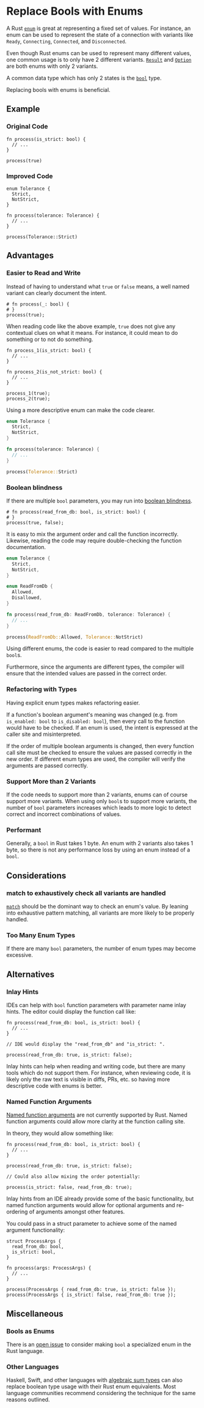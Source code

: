 # Replace Bools with Enums

A Rust [`enum`][std_lib_enum] is great at representing a fixed set of values. For
instance, an enum can be used to represent the state of a connection with
variants like `Ready`, `Connecting`, `Connected`, and `Disconnected`.

Even though Rust enums can be used to represent many different values, one
common usage is to only have 2 different variants. [`Result`][std_lib_result]
and [`Option`][std_lib_option] are both enums with only 2 variants.

A common data type which has only 2 states is the [`bool`][std_lib_bool] type.

Replacing bools with enums is beneficial.

## Example

### Original Code

```rust,noplayground
fn process(is_strict: bool) {
  // ...
}

process(true)
```

### Improved Code

```rust,noplayground
enum Tolerance {
  Strict,
  NotStrict,
}

fn process(tolerance: Tolerance) {
  // ...
}

process(Tolerance::Strict)
```

## Advantages

### Easier to Read and Write

Instead of having to understand what `true` or `false` means, a well named
variant can clearly document the intent.

```rust,noplayground
# fn process(_: bool) {
# }
process(true);
```

When reading code like the above example, `true` does not give any contextual
clues on what it means. For instance, it could mean to do something or to not do
something.

```rust,noplayground
fn process_1(is_strict: bool) {
  // ...
}

fn process_2(is_not_strict: bool) {
  // ...
}

process_1(true);
process_2(true);
```

Using a more descriptive enum can make the code clearer.

```rust
enum Tolerance {
  Strict,
  NotStrict,
}

fn process(tolerance: Tolerance) {
  // ...
}

process(Tolerance::Strict)
```

### Boolean blindness

If there are multiple `bool` parameters, you may run into [boolean
blindness][boolean_blindness].

```rust,noplayground
# fn process(read_from_db: bool, is_strict: bool) {
# }
process(true, false);
```

It is easy to mix the argument order and call the function incorrectly.
Likewise, reading the code may require double-checking the function
documentation.

```rust
enum Tolerance {
  Strict,
  NotStrict,
}

enum ReadFromDb {
  Allowed,
  Disallowed,
}

fn process(read_from_db: ReadFromDb, tolerance: Tolerance) {
  // ...
}

process(ReadFromDb::Allowed, Tolerance::NotStrict)
```

Using different enums, the code is easier to read compared to the multiple
`bool`s.

Furthermore, since the arguments are different types, the compiler will ensure
that the intended values are passed in the correct order.

### Refactoring with Types

Having explicit enum types makes refactoring easier.

If a function's boolean argument's meaning was changed (e.g. from `is_enabled:
bool` to `is_disabled: bool`), then every call to the function would have to be
checked. If an enum is used, the intent is expressed at the caller site and
misinterpreted.

If the order of multiple boolean arguments is changed, then every function call
site must be checked to ensure the values are passed correctly in the new order.
If different enum types are used, the compiler will verify the arguments are
passed correctly.

### Support More than 2 Variants

If the code needs to support more than 2 variants, enums can of course support
more variants. When using only `bool`s to support more variants, the number of
`bool` parameters increases which leads to more logic to detect correct and
incorrect combinations of values.

### Performant

Generally, a `bool` in Rust takes 1 byte. An enum with 2 variants also takes 1
byte, so there is not any performance loss by using an enum instead of a `bool`.

## Considerations

### match to exhaustively check all variants are handled

[`match`][ref_match] should be the dominant way to check an enum's value. By
leaning into exhaustive pattern matching, all variants are more likely to be
properly handled.

### Too Many Enum Types

If there are many `bool` parameters, the number of enum types may become
excessive.

## Alternatives

### Inlay Hints

IDEs can help with `bool` function parameters with parameter name inlay hints.
The editor could display the function call like:

```rust,ignore
fn process(read_from_db: bool, is_strict: bool) {
  // ...
}

// IDE would display the "read_from_db" and "is_strict: ".

process(read_from_db: true, is_strict: false);
```

Inlay hints can help when reading and writing code, but there are many tools
which do not support them. For instance, when reviewing code, it is likely only
the raw text is visible in diffs, PRs, etc. so having more descriptive code with
enums is better.

### Named Function Arguments

[Named function arguments](https://github.com/rust-lang/rfcs/issues/323) are not
currently supported by Rust. Named function arguments could allow more clarity
at the function calling site.

In theory, they would allow something like:

```rust,ignore
fn process(read_from_db: bool, is_strict: bool) {
  // ...
}

process(read_from_db: true, is_strict: false);

// Could also allow mixing the order potentially:

process(is_strict: false, read_from_db: true);
```

Inlay hints from an IDE already provide some of the basic functionality, but
named function arguments would allow for optional arguments and re-ordering of
arguments amongst other features.

You could pass in a struct parameter to achieve some of the named argument
functionality:

```rust,noplayground
struct ProcessArgs {
  read_from_db: bool,
  is_strict: bool,
}

fn process(args: ProcessArgs) {
  // ...
}

process(ProcessArgs { read_from_db: true, is_strict: false });
process(ProcessArgs { is_strict: false, read_from_db: true });
```

## Miscellaneous

### Bools as Enums

There is an [open issue](https://github.com/rust-lang/rfcs/issues/348) to
consider making `bool` a specialized enum in the Rust language.

### Other Languages

Haskell, Swift, and other languages with [algebraic sum
types][wiki_algebraic_sum_type] can also replace boolean type usage with their
Rust enum equivalents. Most language communities recommend considering the
technique for the same reasons outlined.

[std_lib_enum]: https://doc.rust-lang.org/std/keyword.enum.html
[std_lib_result]: https://doc.rust-lang.org/std/result/enum.Result.html
[std_lib_option]: https://doc.rust-lang.org/std/option/enum.Option.html
[std_lib_bool]: https://doc.rust-lang.org/std/primitive.bool.html
[boolean_blindness]: https://duckduckgo.com/?q=boolean+blindness&t=ffab&ia=web
[ref_match]: https://doc.rust-lang.org/reference/expressions/match-expr.html
[wiki_algebraic_sum_type]: https://en.wikipedia.org/wiki/Tagged_union
